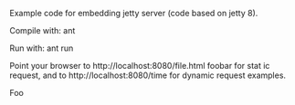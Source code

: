 Example code for embedding jetty server (code based on jetty 8).

Compile with:
        ant

Run with:
        ant run

Point your browser to http://localhost:8080/file.html foobar for stat
ic request, and to http://localhost:8080/time for dynamic request examples.


Foo
